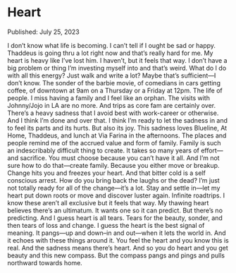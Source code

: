 # Heart

Published: July 25, 2023

I don’t know what life is becoming. I can’t tell if I ought be sad or happy. Thaddeus is going thru a lot right now and that’s really hard for me. My heart is heavy like I’ve lost him. I haven’t, but it feels that way. I don’t have a big problem or thing I’m investing myself into and that’s weird. What do I do with all this energy? Just walk and write a lot? Maybe that’s sufficient—I don’t know. The sonder of the barbie movie, of comedians in cars getting coffee, of downtown at 9am on a Thursday or a Friday at 12pm. The life of people. I miss having a family and I feel like an orphan. The visits with Johnny/Jojo in LA are no more. And trips as core fam are certainly over. There’s a heavy sadness that I avoid best with work-career or otherwise. And I think I’m done and over that. I think I’m ready to let the sadness in and to feel its parts and its hurts. But also its joy. This sadness loves Blueline, At Home, Thaddeus, and lunch at Via Farina in the afternoons. The places and people remind me of the accrued value and form of family. Family is such an indescribably difficult thing to create. It takes so many years of effort—and sacrifice. You must choose because you can’t have it all. And I’m not sure how to do that—create family. Because you either move or breakup. Change hits you and freezes your heart. And that bitter cold is a self conscious arrest. How do you bring back the laughs or the dead? I’m just not totally ready for all of the change—it’s a lot. Stay and settle in—let my heart put down roots or move and discover luster again. Infinite roadtrips. I know these aren’t all exclusive but it feels that way. My thawing heart believes there’s an ultimatum. It wants one so it can predict. But there’s no predicting. And I guess heart is all tears. Tears for the beauty, sonder, and then tears of loss and change. I guess the heart is the best signal of meaning. It pangs—up and down–in and out—when it lets the world in. And it echoes with these things around it. You feel the heart and you know this is real. And the sadness means there’s heart. And so you do heart and you get beauty and this new compass. But the compass pangs and pings and pulls northward towards home.